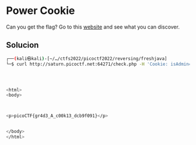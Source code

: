 # Power Cookie

Can you get the flag? Go to this [website](http://saturn.picoctf.net:64271/) and see what you can discover.

## Solucion
```bash
┌──(kali㉿kali)-[~/…/ctfs2022/picoctf2022/reversing/freshjava]
└─$ curl http://saturn.picoctf.net:64271/check.php -H 'Cookie: isAdmin=1'   




<html>
<body>



<p>picoCTF{gr4d3_A_c00k13_dcb9f091}</p>


</body>
</html>

```